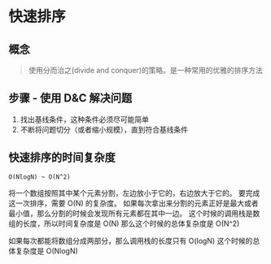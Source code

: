 # 快速排序
## 概念
> 使用分而治之(divide and conquer)的策略。是一种常用的优雅的排序方法

## 步骤 - 使用 D&C 解决问题
1. 找出基线条件，这种条件必须尽可能简单
2. 不断将问题切分（或者缩小规模），直到符合基线条件


## 快速排序的时间复杂度
```jshelllanguage
O(NlogN) ~ O(N^2)
```

将一个数组按照其中某个元素分割，左边放小于它的，右边放大于它的。
要完成这一次排序，需要 O(N) 的复杂度。
如果每次拿出来分割的元素正好是最大或者最小值，那么分割的时候会发现所有元素都在其中一边。
这个时候的调用栈是数组的长度，所以时间复杂度是 O(N)
那么这个时候的总体复杂度是  O(N^2)

如果每次都能将数组分成两部分，那么调用栈的长度只有 O(logN)
这个时候的总体复杂度是 O(NlogN)